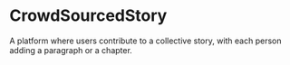 # CrowdSourcedStory
A platform where users contribute to a collective story, with each person adding a paragraph or a chapter.
